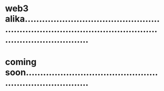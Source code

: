 # web3 alika.................................................................................................................................
# coming soon...........................................................................
